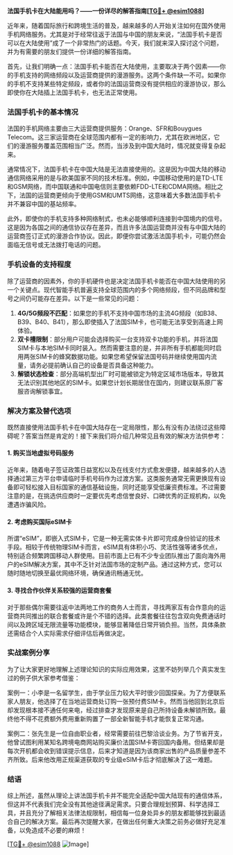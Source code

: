 **法国手机卡在大陆能用吗？——一份详尽的解答指南[[TG💪+ @esim1088](https://t.me/s/esim1088)]**

近年来，随着国际旅行和跨境生活的普及，越来越多的人开始关注如何在国外使用手机网络服务。尤其是对于经常往返于法国与中国的朋友来说，“法国手机卡是否可以在大陆使用”成了一个非常热门的话题。今天，我们就来深入探讨这个问题，并为有需要的朋友们提供一份详细的解答指南。

首先，让我们明确一点：法国手机卡能否在大陆使用，主要取决于两个因素——你的手机支持的网络频段以及运营商提供的漫游服务。这两个条件缺一不可。如果你的手机不支持某些特定频段，或者你的法国运营商没有提供相应的漫游协议，那么即使你在大陆插上法国手机卡，也无法正常使用。

### 法国手机卡的基本情况

法国的手机网络主要由三大运营商提供服务：Orange、SFR和Bouygues Telecom。这三家运营商在全球范围内都有一定的影响力，尤其在欧洲地区，它们的漫游服务覆盖范围相当广泛。然而，当涉及到中国大陆时，情况就变得复杂起来。

通常情况下，法国手机卡在中国大陆是无法直接使用的。这是因为中国大陆的移动通信网络采用的是与欧美国家不同的技术标准。例如，中国移动使用的是TD-LTE和GSM网络，而中国联通和中国电信则主要依赖FDD-LTE和CDMA网络。相比之下，法国的运营商更倾向于使用GSM和UMTS网络，这意味着大多数法国手机卡并不兼容中国的基站频率。

此外，即使你的手机支持多种网络制式，也未必能够顺利连接到中国境内的信号。这是因为各国之间的通信协议存在差异，而且许多法国运营商并没有与中国大陆的运营商签订正式的漫游合作协议。因此，即便你尝试激活法国手机卡，可能仍然会面临无信号或无法拨打电话的问题。

### 手机设备的支持程度

除了运营商的因素外，你的手机硬件也是决定法国手机卡能否在中国大陆使用的另一个关键点。现代智能手机普遍支持全球范围内的多个网络频段，但不同品牌和型号之间仍可能存在差异。以下是一些常见的问题：

1. **4G/5G频段不匹配**：如果您的手机不支持中国市场的主流4G频段（如B38、B39、B40、B41），那么即使插入了法国SIM卡，也可能无法享受到高速上网体验。
2. **双卡槽限制**：部分用户可能会选择购买一台支持双卡功能的手机，并将法国SIM卡与本地SIM卡同时装入。然而需要注意的是，并非所有手机都能同时启用两张SIM卡的蜂窝数据功能。如果您希望保留法国号码并继续使用国内流量，请务必提前确认自己的设备是否具备这种能力。
3. **解锁状态检查**：部分高端机型出厂时可能被锁定为特定区域市场版本，导致其无法识别其他地区的SIM卡。如果您计划长期居住在国内，则建议联系原厂客服咨询解锁事宜。

### 解决方案及替代选项

既然直接使用法国手机卡在中国大陆存在一定局限性，那么有没有办法绕过这些障碍呢？答案当然是肯定的！接下来我们将介绍几种常见且有效的解决方法供参考：

#### 1. 购买当地虚拟号码服务
近年来，随着电子签证政策日益宽松以及在线支付方式愈发便捷，越来越多的人选择通过第三方平台申请临时手机号码作为过渡方案。这类服务通常无需更换现有设备即可轻松接入目标国家的通信基础设施，同时还能享受低廉资费标准。不过需要注意的是，在挑选供应商时一定要优先考虑信誉良好、口碑优秀的正规机构，以免遭遇诈骗风险。

#### 2. 考虑购买国际eSIM卡
所谓“eSIM”，即嵌入式SIM卡，它是一种无需实体卡片即可完成身份验证的技术手段。相较于传统物理SIM卡而言，eSIM具有体积小巧、灵活性强等诸多优点，特别适合频繁跨国移动人群使用。目前市面上已有不少专业团队推出了面向海外用户的eSIM解决方案，其中不乏针对法国市场的定制产品。通过这种方式，您可以随时随地切换至最优网络环境，确保通讯畅通无忧。

#### 3. 寻找合作伙伴关系较强的运营商套餐
对于那些偶尔需要往返中法两地工作的商务人士而言，寻找两家互有合作意向的运营商共同推出的联合套餐或许是个不错的选择。此类套餐往往包含双向免费通话时间以及跨区域无限流量等功能模块，能够显著降低日常开销负担。当然，具体条款还需结合个人实际需求仔细评估后再做决定。

### 实战案例分享

为了让大家更好地理解上述理论知识的实际应用效果，这里不妨列举几个真实发生过的例子供大家参考借鉴：

案例一：小李是一名留学生，由于学业压力较大平时很少回国探亲。为了方便联系家人朋友，他选择了在当地运营商处订购一张预付费SIM卡。然而当他回到北京后却发现根本接不通任何来电，经过排查才发现原来是自己所持设备未解锁所致。最终他不得不花费额外费用重新购置了一部全新智能手机才能恢复正常沟通。

案例二：张先生是一位自由职业者，经常需要前往巴黎洽谈业务。为了节省开支，他曾试图利用某知名跨境电商网站购买廉价法国SIM卡寄回国内备用。但结果却是每次开机都会收到错误提示信息，后来才知道是因为该商家出售的产品质量参差不齐所致。后来他改用正规渠道获取的专业级eSIM卡后才彻底解决了这一难题。

### 结语

综上所述，虽然从理论上讲法国手机卡并不能完全适配中国大陆现有的通信体系，但这并不代表我们完全没有其他途径满足需求。只要合理规划预算、科学选择工具，并且充分了解相关法律法规限制，相信每一位身处异乡的朋友都能够找到最适合自己的解决方案。最后再次提醒大家，在做出任何重大决策之前务必做好充足准备，以免造成不必要的麻烦！

[[TG💪+ @esim1088](https://t.me/s/esim1088) ![Image](https://i.postimg.cc/4NQfJmqS/Snipaste-2025-05-13-00-14-12.png)]